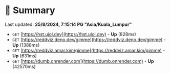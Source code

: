 # 📖 Summary
Last updated: **25/8/2024, 7:15:14 PG "Asia/Kuala_Lumpur"**

- `GET` [https://hst.ujol.dev](https://hst.ujol.dev) - **Up** (828ms)
- `GET` [https://reddviz.deno.dev/gimme](https://reddviz.deno.dev/gimme) - **Up** (1388ms)
- `GET` [https://reddviz.amar.kim/gimme](https://reddviz.amar.kim/gimme) - **Up** (631ms)
- `GET` [https://dumb.onrender.com](https://dumb.onrender.com) - **Up** (42570ms)
